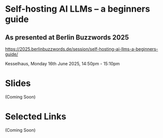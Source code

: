 # Self-hosting AI LLMs – a beginners guide

## As presented at Berlin Buzzwords 2025

https://2025.berlinbuzzwords.de/session/self-hosting-ai-llms-a-beginners-guide/

Kesselhaus, Monday 16th June 2025, 14:50pm - 15:10pm

# Slides
(Coming Soon)

# Selected Links
(Coming Soon)
